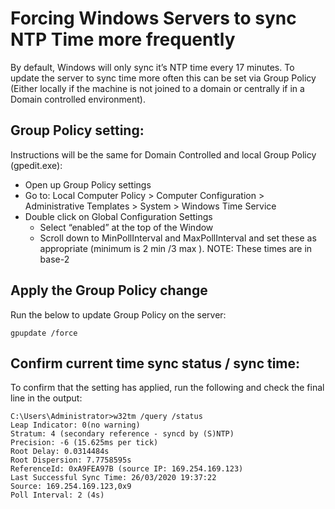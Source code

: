 # Forcing Windows Servers to sync NTP Time more frequently

By default, Windows will only sync it’s NTP time every 17 minutes. To update the server to sync time more often this can be set via Group Policy (Either locally if the machine is not joined to a domain or centrally if in a Domain controlled environment).

## Group Policy setting:
Instructions will be the same for Domain Controlled and local Group Policy (gpedit.exe):

* Open up Group Policy settings
* Go to: Local Computer Policy > Computer Configuration > Administrative Templates > System > Windows Time Service
* Double click on Global Configuration Settings
    * Select “enabled” at the top of the Window
    * Scroll down to MinPollInterval and MaxPollInterval and set these as appropriate (minimum is 2 min /3 max ). NOTE: These times are in base-2

## Apply the Group Policy change
Run the below to update Group Policy on the server:

```
gpupdate /force
```

## Confirm current time sync status / sync time:
To confirm that the setting has applied, run the following and check the final line in the output:

```
C:\Users\Administrator>w32tm /query /status
Leap Indicator: 0(no warning)
Stratum: 4 (secondary reference - syncd by (S)NTP)
Precision: -6 (15.625ms per tick)
Root Delay: 0.0314484s
Root Dispersion: 7.7758595s
ReferenceId: 0xA9FEA97B (source IP: 169.254.169.123)
Last Successful Sync Time: 26/03/2020 19:37:22
Source: 169.254.169.123,0x9
Poll Interval: 2 (4s)
```
